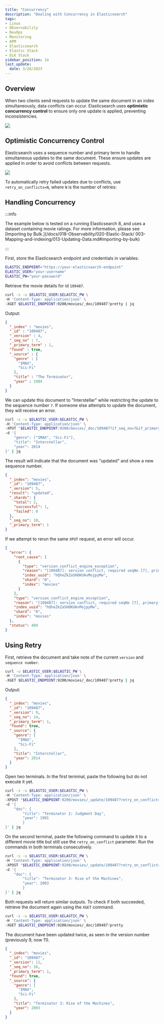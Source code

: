 ```yaml
---
title: "Concurrency"
description: "Dealing with Concurrency in Elasticsearch"
tags: 
- Linux
- Observability
- DevOps
- Monitoring 
- APM
- Elasticsearch
- Elastic Stack
- ELK Stack
sidebar_position: 14
last_update:
  date: 3/28/2023
---
```



## Overview 

When two clients send requests to update the same document in an index simultaneously, data conflicts can occur. Elasticsearch uses **optimistic concurrency control** to ensure only one update is applied, preventing inconsistencies.

![](/img/docs/12212024-es-dealing-with-concurrency.png)


## Optimistic Concurrency Control

Elasticsearch uses a sequence number and primary term to handle simultaneous updates to the same document. These ensure updates are applied in order to avoid conflicts between requests.  

![](/img/docs/12212024-es-dealing-with-concurrency-2.png)

To automatically retry failed updates due to conflicts, use `retry_on_conflicts=N`, where `N` is the number of retries:  

## Handling Concurrency 

:::info 

The example below is tested on a running Elasticsearch 8, and uses a dataset containing movie ratings. For more information, please see [Importing by Bulk.](/docs/018-Observability/020-Elastic-Stack/ 003-Mapping-and-indexing/013-Updating-Data.md#importing-by-bulk)

:::

First, store the Elasticsearch endpoint and credentials in variables:  

```bash
ELASTIC_ENDPOINT="https://your-elasticsearch-endpoint"
ELASTIC_USER="your-username"
ELASTIC_PW="your-password"
```  

Retrieve the movie details for id `109487`.

```bash
curl -s -u $ELASTIC_USER:$ELASTIC_PW \
-H 'Content-Type: application/json' \
-XGET $ELASTIC_ENDPOINT:9200/movies/_doc/109487?pretty | jq
```

Output:

```json
{
  "_index" : "movies",
  "_id" : "109487",
  "_version" : 4,
  "_seq_no" : 7,
  "_primary_term" : 1,
  "found" : true,
  "_source" : {
    "genre" : [
      "IMAX",
      "Sci-Fi"
    ],
    "title" : "The Terminator",
    "year" : 1984
  }
} 
```

We can update this document to "Interstellar" while restricting the update to the sequence number `7`. If someone else attempts to update the document, they will receive an error.

```bash
curl -s -u $ELASTIC_USER:$ELASTIC_PW \
-H 'Content-Type: application/json' \
-XPUT "$ELASTIC_ENDPOINT:9200/movies/_doc/109487?if_seq_no=7&if_primary_term=1" \
-d '{
    "genre": ["IMAX", "Sci-Fi"],
    "title": "Interstellar",
    "year": 2014
}' | jq
```

The result will indicate that the document was "updated" and show a new sequence number.

```json
{
  "_index": "movies",
  "_id": "109487",
  "_version": 5,
  "result": "updated",
  "_shards": {
    "total": 2,
    "successful": 1,
    "failed": 0
  },
  "_seq_no": 10,
  "_primary_term": 1
} 
```

If we attempt to rerun the same `XPUT` request, an error will occur.

```json
{
  "error": {
    "root_cause": [
      {
        "type": "version_conflict_engine_exception",
        "reason": "[109487]: version conflict, required seqNo [7], primary term [1]. current document has seqNo [10] and primary term [1]",
        "index_uuid": "hQheZkZaSHOKUAvMojpyMw",
        "shard": "0",
        "index": "movies"
      }
    ],
    "type": "version_conflict_engine_exception",
    "reason": "[109487]: version conflict, required seqNo [7], primary term [1]. current document has seqNo [10] and primary term [1]",
    "index_uuid": "hQheZkZaSHOKUAvMojpyMw",
    "shard": "0",
    "index": "movies"
  },
  "status": 409
} 
```

## Using Retry 

First, retrieve the document and take note of the current `version` and `sequence number`.

```bash
curl -u $ELASTIC_USER:$ELASTIC_PW \
-H 'Content-Type: application/json' \
-XGET $ELASTIC_ENDPOINT:9200/movies/_doc/109487?pretty | jq
```

Output:

```json 
{
  "_index": "movies",
  "_id": "109487",
  "_version": 9,
  "_seq_no": 14,
  "_primary_term": 1,
  "found": true,
  "_source": {
    "genre": [
      "IMAX",
      "Sci-Fi"
    ],
    "title": "Interstellar",
    "year": 2014
  }
}
```

Open two terminals. In the first terminal, paste the following but do not execute it yet.

```bash
curl -s -u $ELASTIC_USER:$ELASTIC_PW \
-H 'Content-Type: application/json' \
-XPOST "$ELASTIC_ENDPOINT:9200/movies/_update/109487?retry_on_conflict=5" \
-d '{
    "doc": {
        "title": "Terminator 2: Judgment Day",
        "year": 1991    
        }
}' | jq
```

On the second terminal, paste the following command to update it to a different movie title but still use the `retry_on_conflict` parameter. Run the commands in both terminals consecutively.


```bash
curl -s -u $ELASTIC_USER:$ELASTIC_PW \
-H 'Content-Type: application/json' \
-XPOST "$ELASTIC_ENDPOINT:9200/movies/_update/109487?retry_on_conflict=5" \
-d '{
    "doc": {
        "title": "Terminator 3: Rise of the Machines",
        "year": 2003    
        }
}' | jq
```

Both requests will return similar outputs. To check if both succeeded, retrieve the document again using the `XGET` command.

```bash
curl -s -u $ELASTIC_USER:$ELASTIC_PW \
-H 'Content-Type: application/json' \
-XGET $ELASTIC_ENDPOINT:9200/movies/_doc/109487?pretty
```

The document have been updated twice, as seen in the version number (previously 9, now 11).

```json
{
  "_index": "movies",
  "_id": "109487",
  "_version": 11,
  "_seq_no": 16,
  "_primary_term": 1,
  "found": true,
  "_source": {
    "genre": [
      "IMAX",
      "Sci-Fi"
    ],
    "title": "Terminator 3: Rise of the Machines",
    "year": 2003
  }
} 
```